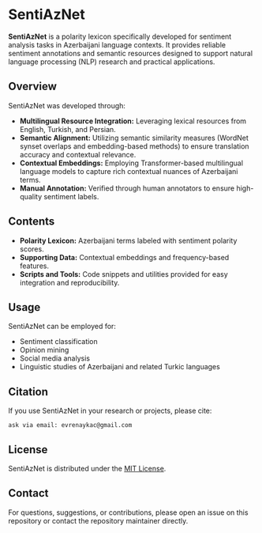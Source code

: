 # SentiAzNet

**SentiAzNet** is a polarity lexicon specifically developed for sentiment analysis tasks in Azerbaijani language contexts. It provides reliable sentiment annotations and semantic resources designed to support natural language processing (NLP) research and practical applications.

## Overview

SentiAzNet was developed through:

- **Multilingual Resource Integration:** Leveraging lexical resources from English, Turkish, and Persian.
- **Semantic Alignment:** Utilizing semantic similarity measures (WordNet synset overlaps and embedding-based methods) to ensure translation accuracy and contextual relevance.
- **Contextual Embeddings:** Employing Transformer-based multilingual language models to capture rich contextual nuances of Azerbaijani terms.
- **Manual Annotation:** Verified through human annotators to ensure high-quality sentiment labels.

## Contents

- **Polarity Lexicon:** Azerbaijani terms labeled with sentiment polarity scores.
- **Supporting Data:** Contextual embeddings and frequency-based features.
- **Scripts and Tools:** Code snippets and utilities provided for easy integration and reproducibility.

## Usage

SentiAzNet can be employed for:

- Sentiment classification
- Opinion mining
- Social media analysis
- Linguistic studies of Azerbaijani and related Turkic languages

## Citation

If you use SentiAzNet in your research or projects, please cite:

```
ask via email: evrenaykac@gmail.com
```

## License

SentiAzNet is distributed under the [MIT License](LICENSE).

## Contact

For questions, suggestions, or contributions, please open an issue on this repository or contact the repository maintainer directly.

